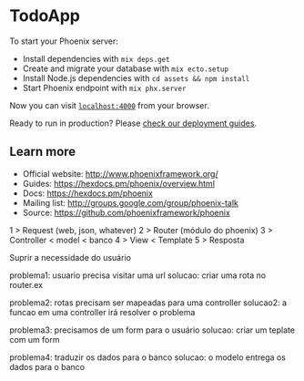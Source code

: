 # TodoApp

To start your Phoenix server:

  * Install dependencies with `mix deps.get`
  * Create and migrate your database with `mix ecto.setup`
  * Install Node.js dependencies with `cd assets && npm install`
  * Start Phoenix endpoint with `mix phx.server`

Now you can visit [`localhost:4000`](http://localhost:4000) from your browser.

Ready to run in production? Please [check our deployment guides](https://hexdocs.pm/phoenix/deployment.html).

## Learn more

  * Official website: http://www.phoenixframework.org/
  * Guides: https://hexdocs.pm/phoenix/overview.html
  * Docs: https://hexdocs.pm/phoenix
  * Mailing list: http://groups.google.com/group/phoenix-talk
  * Source: https://github.com/phoenixframework/phoenix


1 > Request (web, json, whatever)
2 > Router (módulo do phoenix)
3 > Controller < model < banco
4 > View < Template
5 > Resposta


Suprir a necessidade do usuário

problema1: usuario precisa visitar uma url
solucao: criar uma rota no router.ex

problema2: rotas precisam ser mapeadas para uma controller
solucao2: a funcao em uma controller irá resolver o problema

problema3: precisamos de um form para o usuário
solucao: criar um teplate com um form

problema4: traduzir os dados para o banco
solucao: o modelo entrega os dados para o banco

